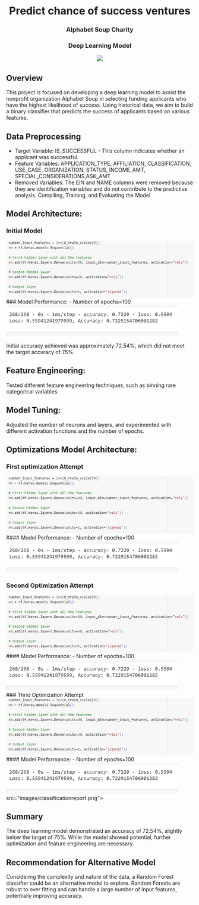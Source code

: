 <h1 align="center">Predict chance of success  ventures </h1>
<h3 align="center">Alphabet Soup Charity</h3>
<h3 align="center">Deep Learning Model</h3>
<div align="center">
	<img src="images/log.png">
</div>

## Overview
This project is focused on developing a deep learning model to assist the nonprofit organization Alphabet Soup in selecting funding applicants who have the highest likelihood of success. Using historical data, we aim to build a binary classifier that predicts the success of applicants based on various features.

## Data Preprocessing
- Target Variable: 
IS_SUCCESSFUL - This column indicates whether an applicant was successful.
- Feature Variables:
APPLICATION_TYPE, AFFILIATION, CLASSIFICATION, USE_CASE, ORGANIZATION, STATUS, INCOME_AMT, SPECIAL_CONSIDERATIONS,ASK_AMT 
- Removed Variables:
The EIN and NAME columns were removed because they are identification variables and do not contribute to the predictive analysis.
Compiling, Training, and Evaluating the Model

## Model Architecture:

### Initial Model
<div align="left">
	<img src="images/InitialModelParam.png">
</div>
### Model Performance:
- Number of epochs=100
<div align="left">
	<img src="images/InitialModelAccuracy.png">
</div>

Initial accuracy achieved was approximately 72.54%, which did not meet the target accuracy of 75%.

## Feature Engineering: 
Tested different feature engineering techniques, such as binning rare categorical variables.
## Model Tuning:
Adjusted the number of neurons and layers, and experimented with different activation functions and the number of epochs.


## Optimizations Model Architecture:

### First optimization Attempt 
<div align="left">
	<img src="images/InitialModelParam.png">
</div>
#### Model Performance:
- Number of epochs=100
<div align="left">
	<img src="images/InitialModelAccuracy.png">
</div>

### Second Optimization Attempt
<div align="left">
	<img src="images/InitialModelParam.png">
</div>
#### Model Performance:
- Number of epochs=100
<div align="left">
	<img src="images/InitialModelAccuracy.png">
</div>
### Thrid Optimization Attempt
<div align="left">
	<img src="images/InitialModelParam.png">
</div>
#### Model Performance:
- Number of epochs=100
<div align="left">
	<img src="images/InitialModelAccuracy.png">
</div>src="images/classificationreport.png">
</div>

## Summary
The deep learning model demonstrated an accuracy of 72.54%, slightly below the target of 75%. 
While the model showed potential, further optimization and feature engineering are necessary.

## Recommendation for Alternative Model
Considering the complexity and nature of the data, 
a Random Forest classifier could be an alternative model to explore. Random Forests are robust to over fitting and can handle a large number of input features, potentially improving accuracy.